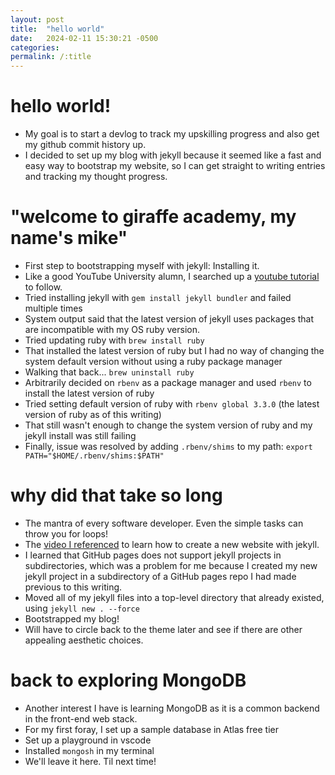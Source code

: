 ```yaml
---
layout: post
title:  "hello world"
date:   2024-02-11 15:30:21 -0500
categories: 
permalink: /:title
---
```

# hello world!
* My goal is to start a devlog to track my upskilling progress and also get my github commit history up.
* I decided to set up my blog with jekyll because it seemed like a fast and easy way to bootstrap my website, so I can get straight to writing entries and tracking my thought progress.

# "welcome to giraffe academy, my name's mike"
* First step to bootstrapping myself with jekyll: Installing it.
* Like a good YouTube University alumn, I searched up a [youtube tutorial](https://www.youtube.com/watch?v=WhrU9m82Wm8&list=PLLAZ4kZ9dFpOPV5C5Ay0pHaa0RJFhcmcB&index=3) to follow.
* Tried installing jekyll with `gem install jekyll bundler` and failed multiple times
* System output said that the latest version of jekyll uses packages that are incompatible with my OS ruby version.
* Tried updating ruby with `brew install ruby`
* That installed the latest version of ruby but I had no way of changing the system default version without using a ruby package manager
* Walking that back... `brew uninstall ruby`
* Arbitrarily decided on `rbenv` as a package manager and used `rbenv` to install the latest version of ruby
* Tried setting default version of ruby with `rbenv global 3.3.0` (the latest version of ruby as of this writing)
* That still wasn't enough to change the system version of ruby and my jekyll install was still failing
* Finally, issue was resolved by adding `.rbenv/shims` to my path: `export PATH="$HOME/.rbenv/shims:$PATH"`

# why did that take so long
* The mantra of every software developer. Even the simple tasks can throw you for loops!
* The [video I referenced](https://www.youtube.com/watch?v=pxua_1vyFck&list=PLLAZ4kZ9dFpOPV5C5Ay0pHaa0RJFhcmcB&index=4) to learn how to create a new website with jekyll.
* I learned that GitHub pages does not support jekyll projects in subdirectories, which was a problem for me because I created my new jekyll project in a subdirectory of a GitHub pages repo I had made previous to this writing.
* Moved all of my jekyll files into a top-level directory that already existed, using `jekyll new . --force`
* Bootstrapped my blog!
* Will have to circle back to the theme later and see if there are other appealing aesthetic choices.

# back to exploring MongoDB
* Another interest I have is learning MongoDB as it is a common backend in the front-end web stack.
* For my first foray, I set up a sample database in Atlas free tier
* Set up a playground in vscode
* Installed `mongosh` in my terminal
* We'll leave it here. Til next time!